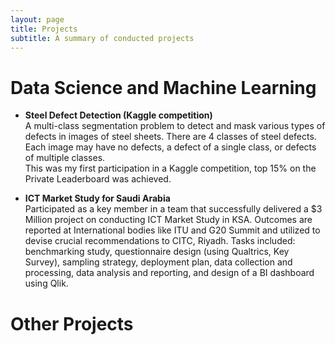 ```yaml
---
layout: page
title: Projects
subtitle: A summary of conducted projects
---
```


# Data Science and Machine Learning

* **Steel Defect Detection (Kaggle competition)**  
A multi-class segmentation problem to detect and mask various types of defects in images of steel sheets. There are 4 classes of steel defects. Each image may have no defects, a defect of a single class, or defects of multiple classes.  
This was my first participation in a Kaggle competition, top 15% on the Private Leaderboard was achieved.

* **ICT Market Study for Saudi Arabia**  
Participated as a key member in a team that successfully delivered a $3 Million project on conducting ICT Market Study in KSA. Outcomes are reported at International bodies like ITU and G20 Summit and utilized to devise crucial recommendations to CITC, Riyadh. Tasks included: benchmarking study, questionnaire design (using Qualtrics, Key Survey), sampling strategy, deployment plan, data collection and processing, data analysis and reporting, and design of a BI dashboard using Qlik.

# Other Projects 

